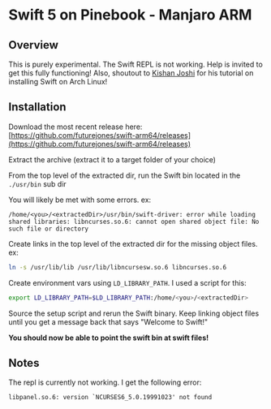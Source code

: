 # Swift 5 on Pinebook - Manjaro ARM

## Overview
This is purely experimental. The Swift REPL is not working. Help is invited to get this fully functioning! Also, shoutout to [Kishan Joshi](https://www.youtube.com/watch?v=BqRjHvzXSk0&t) for his tutorial on installing Swift on Arch Linux!

## Installation

Download the most recent release here: [https://github.com/futurejones/swift-arm64/releases](https://github.com/futurejones/swift-arm64/releases)

Extract the archive (extract it to a target folder of your choice)

From the top level of the extracted dir, run the Swift bin located in the `./usr/bin` sub dir

You will likely be met with some errors. ex:
```
/home/<you>/<extractedDir>/usr/bin/swift-driver: error while loading shared libraries: libncurses.so.6: cannot open shared object file: No such file or directory
```

Create links in the top level of the extracted dir for the missing object files. ex:
```bash
ln -s /usr/lib/lib /usr/lib/libncursesw.so.6 libncurses.so.6
```

Create environment vars using `LD_LIBRARY_PATH`. I used a script for this:

```bash
export LD_LIBRARY_PATH=$LD_LIBRARY_PATH:/home/<you>/<extractedDir>
```

Source the setup script and rerun the Swift binary. Keep linking object files until you get a message back that says "Welcome to Swift!"

**You should now be able to point the swift bin at swift files!**

## Notes

The repl is currently not working. I get the following error:

```
libpanel.so.6: version `NCURSES6_5.0.19991023' not found
```
